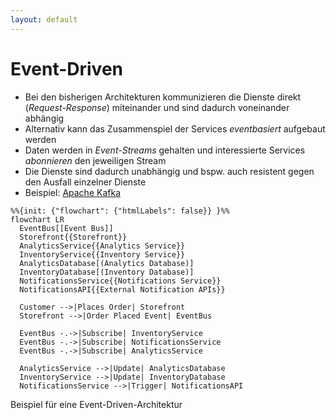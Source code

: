 ```yaml
---
layout: default
---
```


<!-- <Footer
    text="🌍 Grundlagen betrieblicher Webanwendungen"
/> -->

# Event-Driven <SubHeading text="Architekturen"/>

<div class="grid grid-cols-12">
<div class="col-span-12">

- Bei den bisherigen Architekturen kommunizieren die Dienste direkt (_Request-Response_) miteinander und sind dadurch voneinander abhängig
- Alternativ kann das Zusammenspiel der Services _eventbasiert_ aufgebaut werden
- Daten werden in _Event-Streams_ gehalten und interessierte Services _abonnieren_ den jeweiligen Stream
- Die Dienste sind dadurch unabhängig und bspw. auch resistent gegen den Ausfall einzelner Dienste
- Beispiel: [Apache Kafka](https://kafka.apache.org/)

</div>
<div class="col-span-12">

```mermaid
%%{init: {"flowchart": {"htmlLabels": false}} }%%
flowchart LR
  EventBus[[Event Bus]]
  Storefront{{Storefront}}
  AnalyticsService{{Analytics Service}}
  InventoryService{{Inventory Service}}
  AnalyticsDatabase[(Analytics Database)]
  InventoryDatabase[(Inventory Database)]
  NotificationsService{{Notifications Service}}
  NotificationsAPI{{External Notification APIs}}

  Customer -->|Places Order| Storefront
  Storefront -->|Order Placed Event| EventBus

  EventBus -.->|Subscribe| InventoryService
  EventBus -.->|Subscribe| NotificationsService
  EventBus -.->|Subscribe| AnalyticsService

  AnalyticsService -->|Update| AnalyticsDatabase
  InventoryService -->|Update| InventoryDatabase
  NotificationsService -->|Trigger| NotificationsAPI
```

<Figcaption>Beispiel für eine Event-Driven-Architektur</Figcaption>

</div>
</div>

<PageNumber/>
